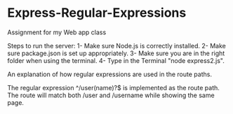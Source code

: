 # Express-Regular-Expressions
Assignment for my Web app class

Steps to run the server: 
1- Make sure Node.js is correctly installed. 
2- Make sure package.json is set up appropriately. 
3- Make sure you are in the right folder when using the terminal. 
4- Type in the Terminal "node express2.js".

An explanation of how regular expressions are used in the route paths.

The regular expression ^\/user(name)?$ is implemented as the route path. 
The route will match both /user and /username while showing the same page.
